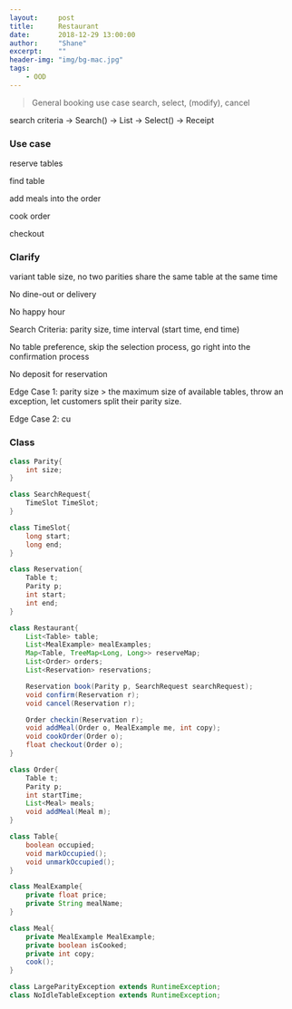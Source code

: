 ```yaml
---
layout:     post
title:      Restaurant
date:       2018-12-29 13:00:00
author:     "Shane"
excerpt:    ""
header-img: "img/bg-mac.jpg"
tags:
    - OOD
---
```


> General booking use case
search, select, (modify), cancel

search criteria -> Search() -> List<Result> -> Select() -> Receipt

### Use case

reserve tables

find table

add meals into the order

cook order

checkout

### Clarify

variant table size, no two parities share the same table at the same time

No dine-out or delivery

No happy hour

Search Criteria: parity size, time interval (start time, end time)

No table preference, skip the selection process, go right into the confirmation process

No deposit for reservation

Edge Case 1: parity size > the maximum size of available tables, throw an exception, let customers split their parity size.

Edge Case 2: cu

### Class

```java
class Parity{
    int size;
}

class SearchRequest{
    TimeSlot TimeSlot;
}

class TimeSlot{
    long start;
    long end;
}

class Reservation{
    Table t;
    Parity p;
    int start;
    int end;
}

class Restaurant{
    List<Table> table;
    List<MealExample> mealExamples;
    Map<Table, TreeMap<Long, Long>> reserveMap;
    List<Order> orders;
    List<Reservation> reservations;

    Reservation book(Parity p, SearchRequest searchRequest);
    void confirm(Reservation r);
    void cancel(Reservation r);

    Order checkin(Reservation r);
    void addMeal(Order o, MealExample me, int copy);
    void cookOrder(Order o);
    float checkout(Order o);
}

class Order{
    Table t;
    Parity p;
    int startTime;
    List<Meal> meals;
    void addMeal(Meal m);
}

class Table{
    boolean occupied;
    void markOccupied();
    void unmarkOccupied();
}

class MealExample{
    private float price;
    private String mealName;
}

class Meal{
    private MealExample MealExample;
    private boolean isCooked;
    private int copy;
    cook();
}

class LargeParityException extends RuntimeException;
class NoIdleTableException extends RuntimeException;
```






